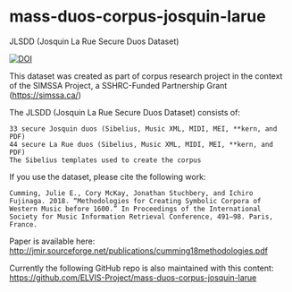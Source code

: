 # mass-duos-corpus-josquin-larue
JLSDD (Josquin La Rue Secure Duos Dataset)

[![DOI](https://zenodo.org/badge/133998137.svg)](https://zenodo.org/badge/latestdoi/133998137)

This dataset was created as part of corpus research project in the context of the SIMSSA Project, a SSHRC-Funded Partnership Grant (https://simssa.ca/)

The JLSDD (Josquin La Rue Secure Duos Dataset) consists of:

    33 secure Josquin duos (Sibelius, Music XML, MIDI, MEI, **kern, and PDF)
    44 secure La Rue duos (Sibelius, Music XML, MIDI, MEI, **kern, and PDF)
    The Sibelius templates used to create the corpus

If you use the dataset, please cite the following work:

    Cumming, Julie E., Cory McKay, Jonathan Stuchbery, and Ichiro Fujinaga. 2018. “Methodologies for Creating Symbolic Corpora of Western Music before 1600.” In Proceedings of the International Society for Music Information Retrieval Conference, 491–98. Paris, France.

Paper is available here: http://jmir.sourceforge.net/publications/cumming18methodologies.pdf

Currently the following GitHub repo is also maintained with this content: https://github.com/ELVIS-Project/mass-duos-corpus-josquin-larue
